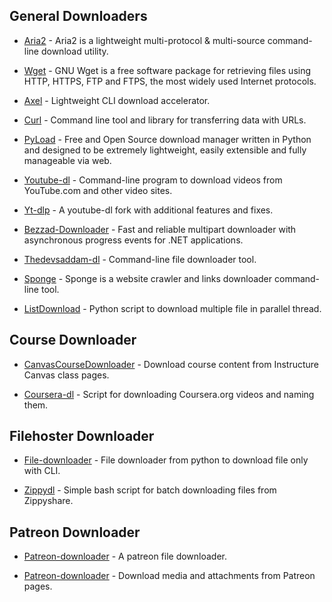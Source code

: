 ## General Downloaders
* [Aria2](https://aria2.github.io/) - Aria2 is a lightweight multi-protocol & multi-source command-line download utility.

* [Wget](https://www.gnu.org/software/wget) - GNU Wget is a free software package for retrieving files using HTTP, HTTPS, FTP and FTPS, the most widely used Internet protocols.

* [Axel](https://github.com/axel-download-accelerator/axel) - Lightweight CLI download accelerator.

* [Curl](https://curl.se/) - Command line tool and library for transferring data with URLs.

* [PyLoad](https://pyload.net/) - Free and Open Source download manager written in Python and designed to be extremely lightweight, easily extensible and fully manageable via web.

* [Youtube-dl](https://github.com/ytdl-org/youtube-dl) - Command-line program to download videos from YouTube.com and other video sites.

* [Yt-dlp](https://github.com/yt-dlp/yt-dlp) - A youtube-dl fork with additional features and fixes.

* [Bezzad-Downloader](https://github.com/bezzad/Downloader) - Fast and reliable multipart downloader with asynchronous progress events for .NET applications.

* [Thedevsaddam-dl](https://github.com/thedevsaddam/dl) - Command-line file downloader tool.

* [Sponge](https://github.com/spypunk/sponge) - Sponge is a website crawler and links downloader command-line tool.

* [ListDownload](https://github.com/Alfystar/listDownload) - Python script to download multiple file in parallel thread.

## Course Downloader
* [CanvasCourseDownloader](https://github.com/arjungandhi/CanvasCourseDownloader) - Download course content from Instructure Canvas class pages.

* [Coursera-dl](https://github.com/coursera-dl/coursera-dl) - Script for downloading Coursera.org videos and naming them.

## Filehoster Downloader
* [File-downloader](https://github.com/XniceCraft/file-downloader) - File downloader from python to download file only with CLI.

* [Zippydl](https://github.com/AvinashReddy3108/zippydl) - Simple bash script for batch downloading files from Zippyshare.

## Patreon Downloader
* [Patreon-downloader](https://github.com/TheOnlyBeardedBeast/patreon-downloader) - A patreon file downloader.

* [Patreon-downloader](https://github.com/sneat/patreon-downloader) - Download media and attachments from Patreon pages.
